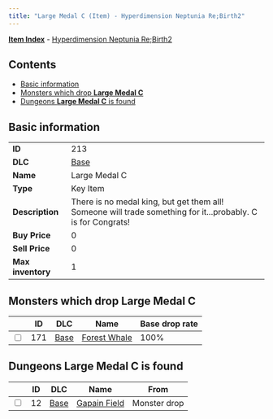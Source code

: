 ```yaml
---
title: "Large Medal C (Item) - Hyperdimension Neptunia Re;Birth2"
---
```


[**Item Index**](/neptunia/rb2/item/index.html) - [Hyperdimension Neptunia Re;Birth2](/neptunia/rb2)

## Contents

- [Basic information](#basic-information)
- [Monsters which drop **Large Medal C**](#monsters-which-drop-large-medal-c)
- [Dungeons **Large Medal C** is found](#dungeons-large-medal-c-is-found)

## Basic information

|   |   |
| -- | -- |
| **ID** | 213 |
| **DLC** | [Base](/neptunia/rb2/dlc/0-base.html) |
| **Name** | Large Medal C |
| **Type** | Key Item |
| **Description** | There is no medal king, but get them all! Someone will trade something for it...probably. C is for Congrats! |
| **Buy Price** | 0 |
| **Sell Price** | 0 |
| **Max inventory** | 1 |

## Monsters which drop **Large Medal C**

|    | ID | DLC | Name | Base drop rate |
| -- | -- | --- | ---- | -------------- |
| <input type="checkbox" id="rb2-monster-0-171" class="trackbox" /> | 171 | [Base](/neptunia/rb2/dlc/0-base.html) | [Forest Whale](/neptunia/rb2/monster/0-171-forest-whale.html) | 100% |

## Dungeons **Large Medal C** is found

|    | ID | DLC | Name | From |
| -- | -- | --- | ---- | ---- |
| <input type="checkbox" id="rb2-dungeon-0-12" class="trackbox" /> | 12 | [Base](/neptunia/rb2/dlc/0-base.html) | [Gapain Field](/neptunia/rb2/dungeon/0-12-gapain-field.html) | Monster drop |